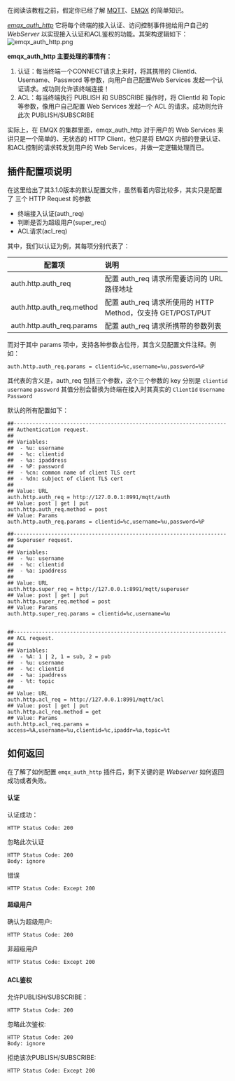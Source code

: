在阅读该教程之前，假定你已经了解 [MQTT](https://docs.oasis-open.org/mqtt/mqtt/v3.1.1/os/mqtt-v3.1.1-os.html)、[EMQX](https://github.com/emqx/emqx) 的简单知识。



*[emqx_auth_http](https://github.com/emqx/emqx-auth-http/)* 它将每个终端的接入认证、访问控制事件抛给用户自己的 *WebServer* 以实现接入认证和ACL鉴权的功能。其架构逻辑如下：
![emqx_auth_http.png](https://static.emqx.net/images/3de6174eabcbbd4b2ad500f12f727f5f.png)

**emqx_auth_http 主要处理的事情有：**

1. 认证：每当终端一个CONNECT请求上来时，将其携带的 ClientId、Username、Password 等参数，向用户自己配置Web Services 发起一个认证请求。成功则允许该终端连接！
2. ACL：每当终端执行 PUBLISH 和 SUBSCRIBE 操作时，将 ClientId 和 Topic 等参数，像用户自己配置 Web Services 发起一个 ACL 的请求。成功则允许此次 PUBLISH/SUBSCRIBE

实际上，在 EMQX 的集群里面，emqx_auth_http 对于用户的 Web Services 来讲只是一个简单的、无状态的 HTTP Client，他只是将 EMQX 内部的登录认证、和ACL控制的请求转发到用户的 Web Services，并做一定逻辑处理而已。

## 插件配置项说明

在这里给出了其3.1.0版本的默认配置文件，虽然看着内容比较多，其实只是配置了 三个 HTTP Request 的参数

- 终端接入认证(auth_req)
- 判断是否为超级用户(super_req)
- ACL请求(acl_req)

其中，我们以认证为例，其每项分别代表了：

| 配置项                    | 说明                                                        |
| ------------------------- | :---------------------------------------------------------- |
| auth.http.auth_req        | 配置 auth_req 请求所需要访问的 URL 路径地址                 |
| auth.http.auth_req.method | 配置 auth_req 请求所使用的 HTTP Method，仅支持 GET/POST/PUT |
| auth.http.auth_req.params | 配置 auth_req 请求所携带的参数列表                          |

而对于其中 params 项中，支持各种参数占位符，其含义见配置文件注释。例如：

```shell
auth.http.auth_req.params = clientid=%c,username=%u,password=%P
```

其代表的含义是，auth_req 包括三个参数，这个三个参数的 key 分别是 `clientid` `username` `password` 其值分别会替换为终端在接入时其真实的 `ClientId` `Username` `Password`



默认的所有配置如下：

```shell
##--------------------------------------------------------------------
## Authentication request.
##
## Variables:
##  - %u: username
##  - %c: clientid
##  - %a: ipaddress
##  - %P: password
##  - %cn: common name of client TLS cert
##  - %dn: subject of client TLS cert
##
## Value: URL
auth.http.auth_req = http://127.0.0.1:8991/mqtt/auth
## Value: post | get | put
auth.http.auth_req.method = post
## Value: Params
auth.http.auth_req.params = clientid=%c,username=%u,password=%P

##--------------------------------------------------------------------
## Superuser request.
##
## Variables:
##  - %u: username
##  - %c: clientid
##  - %a: ipaddress
##
## Value: URL
auth.http.super_req = http://127.0.0.1:8991/mqtt/superuser
## Value: post | get | put
auth.http.super_req.method = post
## Value: Params
auth.http.super_req.params = clientid=%c,username=%u


##--------------------------------------------------------------------
## ACL request.
##
## Variables:
##  - %A: 1 | 2, 1 = sub, 2 = pub
##  - %u: username
##  - %c: clientid
##  - %a: ipaddress
##  - %t: topic
##
## Value: URL
auth.http.acl_req = http://127.0.0.1:8991/mqtt/acl
## Value: post | get | put
auth.http.acl_req.method = get
## Value: Params
auth.http.acl_req.params = access=%A,username=%u,clientid=%c,ipaddr=%a,topic=%t
```



## 如何返回

在了解了如何配置 `emqx_auth_http` 插件后，剩下关键的是 *Webserver* 如何返回成功或者失败。



#### 认证

认证成功：

```
HTTP Status Code: 200
```

忽略此次认证

```
HTTP Status Code: 200
Body: ignore
```

错误

```
HTTP Status Code: Except 200
```



#### 超级用户

确认为超级用户:

```
HTTP Status Code: 200
```



非超级用户

```
HTTP Status Code: Except 200
```

###  

#### ACL鉴权

允许PUBLISH/SUBSCRIBE：

```
HTTP Status Code: 200
```

忽略此次鉴权:

```
HTTP Status Code: 200
Body: ignore
```

拒绝该次PUBLISH/SUBSCRIBE:

```
HTTP Status Code: Except 200
```
